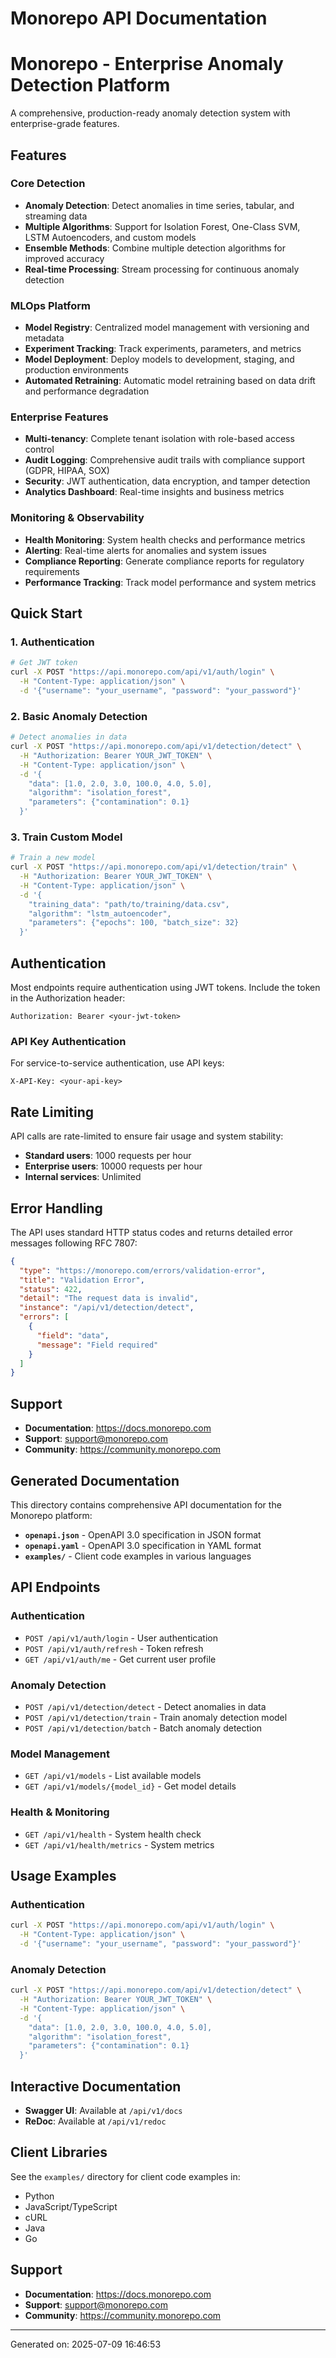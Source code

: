 # Monorepo API Documentation


# Monorepo - Enterprise Anomaly Detection Platform

A comprehensive, production-ready anomaly detection system with enterprise-grade features.

## Features

### Core Detection
- **Anomaly Detection**: Detect anomalies in time series, tabular, and streaming data
- **Multiple Algorithms**: Support for Isolation Forest, One-Class SVM, LSTM Autoencoders, and custom models
- **Ensemble Methods**: Combine multiple detection algorithms for improved accuracy
- **Real-time Processing**: Stream processing for continuous anomaly detection

### MLOps Platform
- **Model Registry**: Centralized model management with versioning and metadata
- **Experiment Tracking**: Track experiments, parameters, and metrics
- **Model Deployment**: Deploy models to development, staging, and production environments
- **Automated Retraining**: Automatic model retraining based on data drift and performance degradation

### Enterprise Features
- **Multi-tenancy**: Complete tenant isolation with role-based access control
- **Audit Logging**: Comprehensive audit trails with compliance support (GDPR, HIPAA, SOX)
- **Security**: JWT authentication, data encryption, and tamper detection
- **Analytics Dashboard**: Real-time insights and business metrics

### Monitoring & Observability
- **Health Monitoring**: System health checks and performance metrics
- **Alerting**: Real-time alerts for anomalies and system issues
- **Compliance Reporting**: Generate compliance reports for regulatory requirements
- **Performance Tracking**: Track model performance and system metrics

## Quick Start

### 1. Authentication
```bash
# Get JWT token
curl -X POST "https://api.monorepo.com/api/v1/auth/login" \
  -H "Content-Type: application/json" \
  -d '{"username": "your_username", "password": "your_password"}'
```

### 2. Basic Anomaly Detection
```bash
# Detect anomalies in data
curl -X POST "https://api.monorepo.com/api/v1/detection/detect" \
  -H "Authorization: Bearer YOUR_JWT_TOKEN" \
  -H "Content-Type: application/json" \
  -d '{
    "data": [1.0, 2.0, 3.0, 100.0, 4.0, 5.0],
    "algorithm": "isolation_forest",
    "parameters": {"contamination": 0.1}
  }'
```

### 3. Train Custom Model
```bash
# Train a new model
curl -X POST "https://api.monorepo.com/api/v1/detection/train" \
  -H "Authorization: Bearer YOUR_JWT_TOKEN" \
  -H "Content-Type: application/json" \
  -d '{
    "training_data": "path/to/training/data.csv",
    "algorithm": "lstm_autoencoder",
    "parameters": {"epochs": 100, "batch_size": 32}
  }'
```

## Authentication

Most endpoints require authentication using JWT tokens. Include the token in the Authorization header:

```
Authorization: Bearer <your-jwt-token>
```

### API Key Authentication
For service-to-service authentication, use API keys:

```
X-API-Key: <your-api-key>
```

## Rate Limiting

API calls are rate-limited to ensure fair usage and system stability:
- **Standard users**: 1000 requests per hour
- **Enterprise users**: 10000 requests per hour
- **Internal services**: Unlimited

## Error Handling

The API uses standard HTTP status codes and returns detailed error messages following RFC 7807:

```json
{
  "type": "https://monorepo.com/errors/validation-error",
  "title": "Validation Error",
  "status": 422,
  "detail": "The request data is invalid",
  "instance": "/api/v1/detection/detect",
  "errors": [
    {
      "field": "data",
      "message": "Field required"
    }
  ]
}
```

## Support

- **Documentation**: https://docs.monorepo.com
- **Support**: support@monorepo.com
- **Community**: https://community.monorepo.com


## Generated Documentation

This directory contains comprehensive API documentation for the Monorepo platform:

- **`openapi.json`** - OpenAPI 3.0 specification in JSON format
- **`openapi.yaml`** - OpenAPI 3.0 specification in YAML format
- **`examples/`** - Client code examples in various languages

## API Endpoints

### Authentication
- `POST /api/v1/auth/login` - User authentication
- `POST /api/v1/auth/refresh` - Token refresh
- `GET /api/v1/auth/me` - Get current user profile

### Anomaly Detection
- `POST /api/v1/detection/detect` - Detect anomalies in data
- `POST /api/v1/detection/train` - Train anomaly detection model
- `POST /api/v1/detection/batch` - Batch anomaly detection

### Model Management
- `GET /api/v1/models` - List available models
- `GET /api/v1/models/{model_id}` - Get model details

### Health & Monitoring
- `GET /api/v1/health` - System health check
- `GET /api/v1/health/metrics` - System metrics

## Usage Examples

### Authentication
```bash
curl -X POST "https://api.monorepo.com/api/v1/auth/login" \
  -H "Content-Type: application/json" \
  -d '{"username": "your_username", "password": "your_password"}'
```

### Anomaly Detection
```bash
curl -X POST "https://api.monorepo.com/api/v1/detection/detect" \
  -H "Authorization: Bearer YOUR_JWT_TOKEN" \
  -H "Content-Type: application/json" \
  -d '{
    "data": [1.0, 2.0, 3.0, 100.0, 4.0, 5.0],
    "algorithm": "isolation_forest",
    "parameters": {"contamination": 0.1}
  }'
```

## Interactive Documentation

- **Swagger UI**: Available at `/api/v1/docs`
- **ReDoc**: Available at `/api/v1/redoc`

## Client Libraries

See the `examples/` directory for client code examples in:
- Python
- JavaScript/TypeScript
- cURL
- Java
- Go

## Support

- **Documentation**: https://docs.monorepo.com
- **Support**: support@monorepo.com
- **Community**: https://community.monorepo.com

---

Generated on: 2025-07-09 16:46:53
